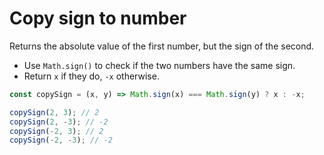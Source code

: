 # Copy sign to number

Returns the absolute value of the first number, but the sign of the second.

* Use `Math.sign()` to check if the two numbers have the same sign.
* Return `x` if they do, `-x` otherwise.

```js
const copySign = (x, y) => Math.sign(x) === Math.sign(y) ? x : -x;
```

```js
copySign(2, 3); // 2
copySign(2, -3); // -2
copySign(-2, 3); // 2
copySign(-2, -3); // -2
```
